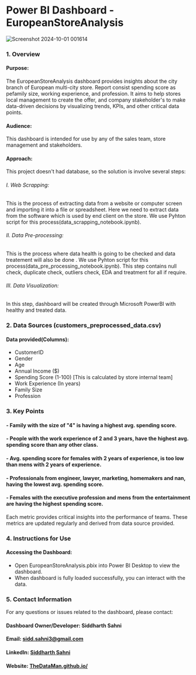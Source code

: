 # Power BI Dashboard - EuropeanStoreAnalysis

![Screenshot 2024-10-01 001614](https://github.com/user-attachments/assets/28fd1b9d-afb7-4d5d-8f1b-cd0b6fd67214)

### 1. Overview
#### Purpose:
The EuropeanStoreAnalysis dashboard provides insights about the city branch of European multi-city store. Report consist spending score as pefamily size, working experience, and profession. It aims to help stores local management to create the offer, and company stakeholder's to make data-driven decisions by visualizing trends, KPIs, and other critical data points.
#### Audience:
This dashboard is intended for use by any of the sales team, store management and stakeholders.
#### Approach:
This project doesn't had database, so the solution is involve several steps:
###### I. Web Scrapping:
This is the process of extracting data from a website or computer screen and importing it into a file or spreadsheet. Here we need to extract data from the software which is used by end client on the store. We use Pyhton script for this process(data_scrapping_notebook.ipynb).
###### II. Data Pre-processing:
This is the process where data health is going to be checked and data treatement will also be done . We use Pyhton script for this process(data_pre_processing_notebook.ipynb). This step contains null check, duplicate check, outliers check, EDA and treatment for all if require.
###### III. Data Visualization:
In this step, dashboard will be created through Microsoft PowerBI with healthy and treated data.

### 2. Data Sources (customers_preprocessed_data.csv)
#### Data provided(Columns):
- CustomerID
- Gender
- Age
- Annual Income ($)
- Spending Score (1-100) [This is calculated by store internal team]
- Work Experience (In years)
- Family Size 
- Profession

### 3. Key Points
#### - Family with the size of "4" is having a highest avg. spending score.
#### - People with the work experience of 2 and 3 years, have the highest avg. spending score than any other class.
#### - Avg. spending score for females with 2 years of experience, is too low than mens with 2 years of experience.
#### - Professionals from engineer, lawyer, marketing, homemakers and nan, having the lowest avg. spending score.
#### - Females with the executive profession and mens from the entertainment are having the highest spending score. 

Each metric provides critical insights into the performance of teams. These metrics are updated regularly and derived from data source provided.

### 4. Instructions for Use
#### Accessing the Dashboard:
- Open EuropeanStoreAnalysis.pbix into Power BI Desktop to view the dashboard.
- When dashboard is fully loaded successfully, you can interact with the data.

### 5. Contact Information
For any questions or issues related to the dashboard, please contact:

#### Dashboard Owner/Developer: Siddharth Sahni
#### Email: sidd.sahni3@gmail.com
#### LinkedIn: [Siddharth Sahni](https://www.linkedin.com/in/er-siddharth-sahni-36b227103/)
#### Website: [TheDataMan.github.io/](https://siddharth3.github.io/TheDataMan.github.io/)
